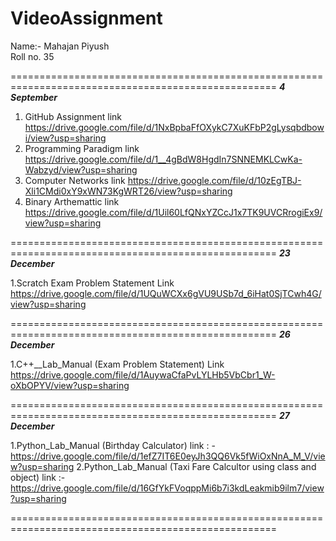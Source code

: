 # VideoAssignment 

Name:- Mahajan Piyush  
Roll no. 35 

====================================================================================================
___4 September___

1. GitHub Assignment    link https://drive.google.com/file/d/1NxBpbaFfOXykC7XuKFbP2gLysqbdbowi/view?usp=sharing
2. Programming Paradigm    link https://drive.google.com/file/d/1__4gBdW8HgdIn7SNNEMKLCwKa-Wabzyd/view?usp=sharing
3. Computer Networks      link https://drive.google.com/file/d/10zEgTBJ-Xli1CMdi0xY9xWN73KgWRT26/view?usp=sharing
4. Binary Arthemattic     link https://drive.google.com/file/d/1Uil60LfQNxYZCcJ1x7TK9UVCRrogiEx9/view?usp=sharing

====================================================================================================
___23 December___

1.Scratch Exam Problem Statement  Link https://drive.google.com/file/d/1UQuWCXx6gVU9USb7d_6iHat0SjTCwh4G/view?usp=sharing

====================================================================================================
___26 December___

1.C++__Lab_Manual (Exam Problem Statement) Link https://drive.google.com/file/d/1AuywaCfaPvLYLHb5VbCbr1_W-oXbOPYV/view?usp=sharing 

====================================================================================================
___27 December___

1.Python_Lab_Manual (Birthday Calculator) link : -https://drive.google.com/file/d/1efZ7IT6E0eyJh3QQ6Vk5fWiOxNnA_M_V/view?usp=sharing 
2.Python_Lab_Manual (Taxi Fare Calcultor using class and object) link :- https://drive.google.com/file/d/16GfYkFVoqppMi6b7i3kdLeakmib9ilm7/view?usp=sharing

====================================================================================================



